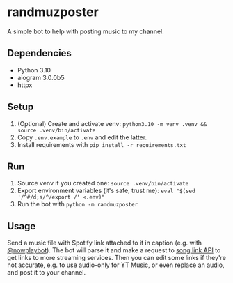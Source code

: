 # randmuzposter

A simple bot to help with posting music to my channel.

## Dependencies
- Python 3.10
- aiogram 3.0.0b5
- httpx

## Setup
1. (Optional) Create and activate venv: `python3.10 -m venv .venv && source .venv/bin/activate`
2. Copy `.env.example` to `.env` and edit the latter.
3. Install requirements with `pip install -r requirements.txt`

## Run
1. Source venv if you created one: `source .venv/bin/activate`
2. Export environment variables (it's safe, trust me): `eval "$(sed '/^#/d;s/^/export /' <.env)"`
3. Run the bot with `python -m randmuzposter`

## Usage
Send a music file with Spotify link attached to it in caption (e.g. with [@nowplaybot][nowplay]).
The bot will parse it and make a request to [song.link API][songlink] to get links to more streaming
services. Then you can edit some links if they're not accurate, e.g. to use audio-only for YT Music,
or even replace an audio, and post it to your channel.

[nowplay]: https://t.me/nowplaybot
[songlink]: https://odesli.co/
